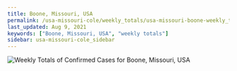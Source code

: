 ```yaml
---
title: Boone, Missouri, USA
permalink: /usa-missouri-cole/weekly_totals/usa-missouri-boone-weekly_totals.html
last_updated: Aug 9, 2021
keywords: ["Boone, Missouri, USA", "weekly totals"]
sidebar: usa-missouri-cole_sidebar
---
```


![Weekly Totals of Confirmed Cases for Boone, Missouri, USA](/covid_tracker/images/graphs/usa-missouri-boone-weekly_totals_graph.png)
